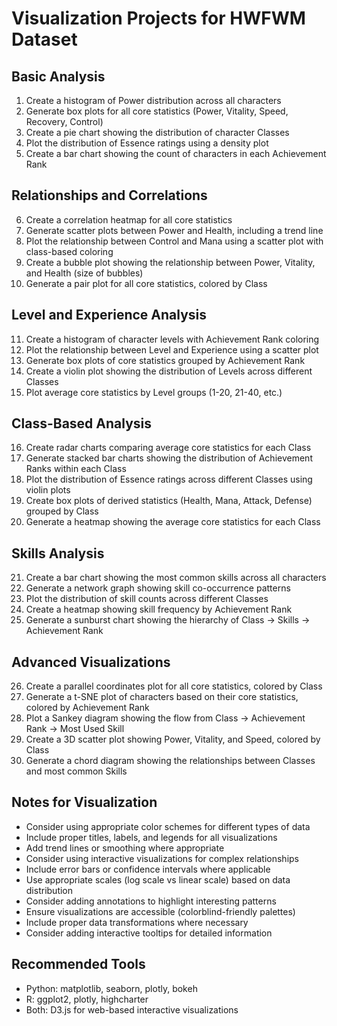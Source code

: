# Visualization Projects for HWFWM Dataset

## Basic Analysis

1. Create a histogram of Power distribution across all characters
2. Generate box plots for all core statistics (Power, Vitality, Speed, Recovery, Control)
3. Create a pie chart showing the distribution of character Classes
4. Plot the distribution of Essence ratings using a density plot
5. Create a bar chart showing the count of characters in each Achievement Rank

## Relationships and Correlations

6. Create a correlation heatmap for all core statistics
7. Generate scatter plots between Power and Health, including a trend line
8. Plot the relationship between Control and Mana using a scatter plot with class-based coloring
9. Create a bubble plot showing the relationship between Power, Vitality, and Health (size of bubbles)
10. Generate a pair plot for all core statistics, colored by Class

## Level and Experience Analysis

11. Create a histogram of character levels with Achievement Rank coloring
12. Plot the relationship between Level and Experience using a scatter plot
13. Generate box plots of core statistics grouped by Achievement Rank
14. Create a violin plot showing the distribution of Levels across different Classes
15. Plot average core statistics by Level groups (1-20, 21-40, etc.)

## Class-Based Analysis

16. Create radar charts comparing average core statistics for each Class
17. Generate stacked bar charts showing the distribution of Achievement Ranks within each Class
18. Plot the distribution of Essence ratings across different Classes using violin plots
19. Create box plots of derived statistics (Health, Mana, Attack, Defense) grouped by Class
20. Generate a heatmap showing the average core statistics for each Class

## Skills Analysis

21. Create a bar chart showing the most common skills across all characters
22. Generate a network graph showing skill co-occurrence patterns
23. Plot the distribution of skill counts across different Classes
24. Create a heatmap showing skill frequency by Achievement Rank
25. Generate a sunburst chart showing the hierarchy of Class → Skills → Achievement Rank

## Advanced Visualizations

26. Create a parallel coordinates plot for all core statistics, colored by Class
27. Generate a t-SNE plot of characters based on their core statistics, colored by Achievement Rank
28. Plot a Sankey diagram showing the flow from Class → Achievement Rank → Most Used Skill
29. Create a 3D scatter plot showing Power, Vitality, and Speed, colored by Class
30. Generate a chord diagram showing the relationships between Classes and most common Skills

## Notes for Visualization

- Consider using appropriate color schemes for different types of data
- Include proper titles, labels, and legends for all visualizations
- Add trend lines or smoothing where appropriate
- Consider using interactive visualizations for complex relationships
- Include error bars or confidence intervals where applicable
- Use appropriate scales (log scale vs linear scale) based on data distribution
- Consider adding annotations to highlight interesting patterns
- Ensure visualizations are accessible (colorblind-friendly palettes)
- Include proper data transformations where necessary
- Consider adding interactive tooltips for detailed information

## Recommended Tools

- Python: matplotlib, seaborn, plotly, bokeh
- R: ggplot2, plotly, highcharter
- Both: D3.js for web-based interactive visualizations